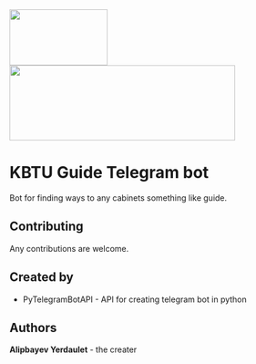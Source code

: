 <img src="https://static-ck.okdesk.ru/okdesksite/pictures/115/content_bot.jpg" width="172" height="98">
<img src="http://lib.almau.edu.kz/images/uploads/7b0788f2202b3569c9633648f9d139bb.jpeg" width="396" height="132">
<h1>KBTU Guide Telegram bot</h1>
<p>Bot for finding ways to any cabinets something like guide.</p>
<h2>Contributing</h2>
<p>Any contributions are welcome.</p>
<h2>Created by</h2>
<ul>
	<li>PyTelegramBotAPI - API for creating telegram bot in python</li>
</ul>
<h2>Authors</h2>
<p><b>Alipbayev Yerdaulet</b> - the creater</p>
